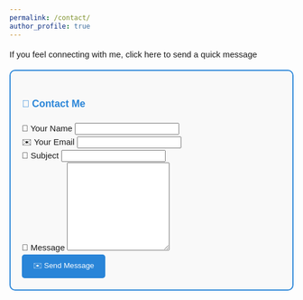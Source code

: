 ```yaml
---
permalink: /contact/
author_profile: true
---
```

  <div class="archive">
    <head>
      <style>
          .archive {
              font-size: 15px; /* Change this value to increase or decrease font size */
          }
      </style>
  </head>
<div class="content-container" style="font-family: Arial, sans-serif; line-height: 1.6;">

<p style="font-size: 15px;">If you feel connecting with me, click here to send a quick message</p>
    
  <div class="col-lg-7 mt-5 mt-lg-0 d-flex align-items-stretch">
    <form action="https://formspree.io/mbjzdajy" method="post" role="form" style="border: 2px solid #2985d8; border-radius: 10px; padding: 20px; background-color: #f9f9f9;">
      <h3 class="text-center" style="color: #2985d8;">📩 Contact Me</h3>
      <div class="row">
        <div class="form-group col-md-6">
          <label for="name">👤 Your Name</label>
          <input type="text" name="name" class="form-control" id="name" required>
        </div>
        <div class="form-group col-md-6">
          <label for="email">✉️ Your Email</label>
          <input type="email" class="form-control" name="email" id="email" required>
        </div>
      </div>
      <div class="form-group">
        <label for="subject">📝 Subject</label>
        <input type="text" class="form-control" name="subject" id="subject" required>
      </div>
      <div class="form-group">
        <label for="message">💬 Message</label>
        <textarea class="form-control" name="message" rows="10" required></textarea>
      </div>
      <div class="text-center">
        <button type="submit" style="background-color: #2985d8; color: white; border: none; padding: 10px 20px; border-radius: 5px; cursor: pointer;">
          ✉️ Send Message
        </button>
      </div>
    </form>
  </div>
      
